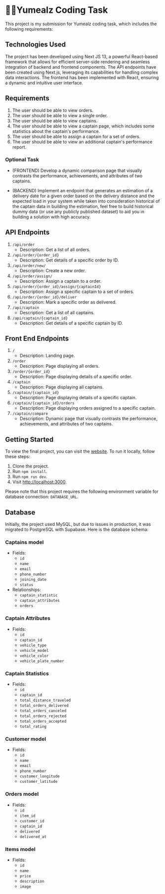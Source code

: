 # 👨‍💻Yumealz Coding Task

This project is my submission for Yumealz coding task, which includes the following requirements:

## Technologies Used

The project has been developed using Next JS 13, a powerful React-based framework that allows for efficient server-side rendering and seamless integration of backend and frontend components. The API endpoints have been created using Next.js, leveraging its capabilities for handling complex data interactions. The frontend has been implemented with React, ensuring a dynamic and intuitive user interface.


## Requirements

1. The user should be able to view orders.
2. The user should be able to view a single order.
3. The user should be able to view captains.
4. The user should be able to view a captain page, which includes some statistics about the captain's performance.
5. The user should be able to assign a captain for a set of orders.
6. The user should be able to view an additional captain's performance report.

### Optional Task

- (FRONTEND) Develop a dynamic comparison page that visually contrasts the performance, achievements, and attributes of two captains.

- (BACKEND) Implement an endpoint that generates an estimation of a
delivery date for a given order based on the delivery distance and the
expected load in your system while taken into consideration historical of
the captain data in building the estimation, feel free to build historical
dummy data (or use any publicly published dataset) to aid you in building
a solution with high accuracy.


## API Endpoints

1. `/api/order`
   - Description: Get a list of all orders.
2. `/api/order/{order_id}`
   - Description: Get details of a specific order by ID.
3. `/api/order/new/`
   - Description: Create a new order.
4. `/api/order/assign/`
   - Description: Assign a captain to a order.
5. `/api/order/{order_id}/assign/{captainId}`
   - Description: Assign a specific captain to a set of orders.
6. `/api/order/{order_id}/deliver`
   - Description: Mark a specific order as delivered.
7. `/api/captain`
   - Description: Get a list of all captains.
8. `/api/captain/{captain_id}`
   - Description: Get details of a specific captain by ID.

## Front End Endpoints

1. `/`
   - Description: Landing page.
2. `/order`
   - Description: Page displaying all orders.
3. `/order/{order_id}`
   - Description: Page displaying details of a specific order.
4. `/captain`
   - Description: Page displaying all captains.
5. `/captain/{captain_id}`
   - Description: Page displaying details of a specific captain.
6. `/captain/{captain_id}/orders`
   - Description: Page displaying orders assigned to a specific captain.
7. `/captain/compare`
   - Description: Dynamic page that visually contrasts the performance, achievements, and attributes of two captains.


## Getting Started

To view the final project, you can visit the [website](https://coding-task-yumealz.vercel.app/). To run it locally, follow these steps:

1. Clone the project.
2. Run `npm install`.
3. Run `npm run dev`.
4. Visit [http://localhost:3000](http://localhost:3000).

Please note that this project requires the following environment variable for database connection: `DATABASE_URL`.

## Database

Initially, the project used MySQL, but due to issues in production, it was migrated to PostgreSQL with Supabase. Here is the database schema:

### Captains model

- Fields:
  - `id`
  - `name`
  - `email`
  - `phone_number`
  - `joining_date`
  - `status`
- Relationships:
  - `captain_statistic`
  - `captain_attributes`
  - `orders`

### Captain Attributes

- Fields:
  - `id`
  - `captain_id`
  - `vehicle_type`
  - `vehicle_model`
  - `vehicle_color`
  - `vehicle_plate_number`

### Captain Statistics

- Fields:
  - `id`
  - `captain_id`
  - `total_distance_traveled`
  - `total_orders_delivered`
  - `total_orders_canceled`
  - `total_orders_rejected`
  - `total_orders_accepted`
  - `total_rating`

### Customer model

- Fields:
  - `id`
  - `name`
  - `email`
  - `phone_number`
  - `customer_longitude`
  - `customer_latitude`

### Orders model

- Fields:
  - `id`
  - `item_id`
  - `customer_id`
  - `captain_id`
  - `delivered`
  - `delivered_at`

### Items model

- Fields:
  - `id`
  - `name`
  - `price`
  - `description`
  - `image`


